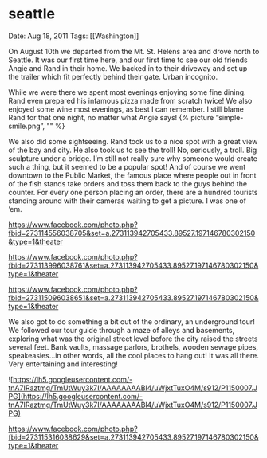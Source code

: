 # seattle

Date: Aug 18, 2011
Tags: [[Washington]]

On August 10th we departed from the Mt. St. Helens area and drove north to Seattle. It was our first time here, and our first time to see our old friends Angie and Rand in their home. We backed in to their driveway and set up the trailer which fit perfectly behind their gate. Urban incognito.

While we were there we spent most evenings enjoying some fine dining. Rand even prepared his infamous pizza made from scratch twice! We also enjoyed some wine most evenings, as best I can remember. I still blame Rand for that one night, no matter what Angie says! {% picture “simple-smile.png”, "" %}

We also did some sightseeing. Rand took us to a nice spot with a great view of the bay and city. He also took us to see the troll! No, seriously, a troll. Big sculpture under a bridge. I’m still not really sure why someone would create such a thing, but it seemed to be a popular spot! And of course we went downtown to the Public Market, the famous place where people out in front of the fish stands take orders and toss them back to the guys behind the counter. For every one person placing an order, there are a hundred tourists standing around with their cameras waiting to get a picture. I was one of ’em.

https://www.facebook.com/photo.php?fbid=273114556038705&set=a.273113942705433.89527.197146780302150&type=1&theater

https://www.facebook.com/photo.php?fbid=273113996038761&set=a.273113942705433.89527.197146780302150&type=1&theater

https://www.facebook.com/photo.php?fbid=273115096038651&set=a.273113942705433.89527.197146780302150&type=1&theater

We also got to do something a bit out of the ordinary, an underground tour! We followed our tour guide through a maze of alleys and basements, exploring what was the original street level before the city raised the streets several feet. Bank vaults, massage parlors, brothels, wooden sewage pipes, speakeasies…in other words, all the cool places to hang out! It was all there. Very entertaining and interesting!

![https://lh5.googleusercontent.com/-tnA7IRaztmg/TmUtWuy3k7I/AAAAAAAABl4/uWjxtTuxO4M/s912/P1150007.JPG](https://lh5.googleusercontent.com/-tnA7IRaztmg/TmUtWuy3k7I/AAAAAAAABl4/uWjxtTuxO4M/s912/P1150007.JPG)

https://www.facebook.com/photo.php?fbid=273115316038629&set=a.273113942705433.89527.197146780302150&type=1&theater